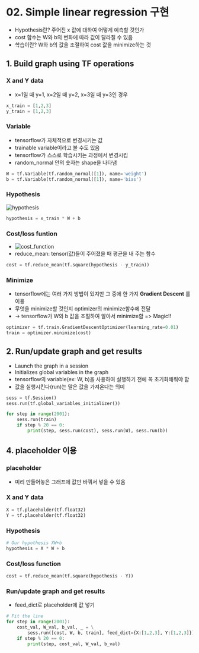 # 02. Simple linear regression 구현
- Hypothesis란? 주어진 x 값에 대하여 어떻게 예측할 것인가
- cost 함수는 W와 b의 변화에 따라 값이 달라질 수 있음
- 학습이란? W와 b의 값을 조절하여 cost 값을 minimize하는 것

## 1. Build graph using TF operations
### X and Y data
- x=1일 때 y=1, x=2일 때 y=2, x=3일 때 y=3인 경우

```python
x_train = [1,2,3]
y_train = [1,2,3]
```
### Variable
- tensorflow가 자체적으로 변경시키는 값
- trainable variable이라고 볼 수도 있음
- tensorflow가 스스로 학습시키는 과정에서 변경시킴
- random_normal 안의 숫자는 shape을 나타냄

```python
W = tf.Variable(tf.random_normal([1]), name='weight')
b = tf.Variable(tf.random_normal([1]), name='bias')
```
### Hypothesis
<img src="https://latex.codecogs.com/svg.latex?\;H(x)=W(x)+b" title="hypothesis"/>

```python
hypothesis = x_train * W + b
```
### Cost/loss funtion
- <img src="https://latex.codecogs.com/svg.latex?\;cost(W,b)=\frac{1}{m}\sum_{i=1}^{m}(H(x^{(i)})-y^{(i)})^2" title="cost_function" />
- reduce_mean: tensor(값)들이 주어졌을 때 평균을 내 주는 함수
```python
cost = tf.reduce_mean(tf.square(hypothesis - y_train))
```
### Minimize
- tensorflow에는 여러 가지 방법이 있지만 그 중에 한 가지 __Gradient Descent__ 를 이용
- 무엇을 minimize할 것인지 optimizer의 minimize함수에 전달
- -> tensorflow가 W와 b 값을 조절하여 알아서 minimize함 => Magic!!
```python
optimizer = tf.train.GradientDescentOptimizer(learning_rate=0.01)
train = optimizer.minimize(cost)
```

## 2. Run/update graph and get results
- Launch the graph in a session
- Initializes global variables in the graph
- tensorflow의 variable(ex: W, b)을 사용하여 실행하기 전에 꼭 초기화해줘야 함
- 값을 실행시킨다(run)는 말은 값을 가져온다는 의미

```python
sess = tf.Session()
sess.run(tf.global_variables_initializer())

for step in range(2001):
    sess.run(train)
    if step % 20 == 0:
        print(step, sess.run(cost), sess.run(W), sess.run(b))
```

## 4. placeholder 이용
### placeholder
- 미리 만들어놓은 그래프에 값만 바꿔서 넣을 수 있음

### X and Y data
```python
X = tf.placeholder(tf.float32)
Y = tf.placeholder(tf.float32)
```
### Hypothesis
```python
# Our hypothesis XW+b
hypothesis = X * W + b
```
### Cost/loss function
```python
cost = tf.reduce_mean(tf.square(hypothesis - Y))
```
### Run/update graph and get results
- feed_dict로 placeholder에 값 넣기
```python
# Fit the line
for step in range(2001):
    cost_val, W_val, b_val, _ = \
        sess.run([cost, W, b, train], feed_dict={X:[1,2,3], Y:[1,2,3]})
    if step % 20 == 0:
        print(step, cost_val, W_val, b_val)
```